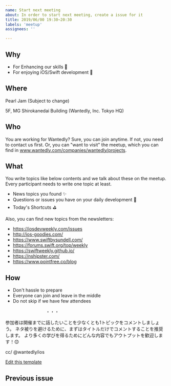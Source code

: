 ```yaml
---
name: Start next meeting
about: In order to start next meeting, create a issue for it
title: 2019/06/00 19:30~20:30
labels: 'meetup'
assignees: ''

---
```


## Why
- For Enhancing our skills 💪
- For enjoying iOS/Swift development 🥳

## Where
Pearl Jam (Subject to change)

5F, MG Shirokanedai Building (Wantedly, Inc. Tokyo HQ)

## Who
You are working for Wantedly? Sure, you can join anytime.
If not, you need to contact us first. Or, you can "want to visit" the meetup, which you can find in www.wantedly.com/companies/wantedly/projects.


## What
You write topics like below contents and we talk about these on the meetup. Every participant needs to write one topic at least.

- News topics you found ✨
- Questions or issues you have on your daily development 🤔
- Today's Shortcuts ⛳️


Also, you can find new topics from the newsletters:

- https://iosdevweekly.com/issues
- http://ios-goodies.com/
- https://www.swiftbysundell.com/
- https://forums.swift.org/top/weekly
- https://swiftweekly.github.io/
- https://nshipster.com/
- https://www.pointfree.co/blog


## How

- Don't hassle to prepare
- Everyone can join and leave in the middle
- Do not skip if we have few attendees


　　　　　　　　　・・・

参加者は開催までに話したいことを少なくとも1トピックをコメントしましょう。
ネタ被りを避けるために、まずはタイトルだけでコメントすることを推奨します。
より多くの学びを得るためにどんな内容でもアウトプットを歓迎します！😊

cc/ @wantedly/ios

[Edit this template](https://github.com/wantedly/ios_night/edit/master/.github/ISSUE_TEMPLATE/start-next-meeting.md)

## Previous issue
<!-- Paste the previous issue url here -->
